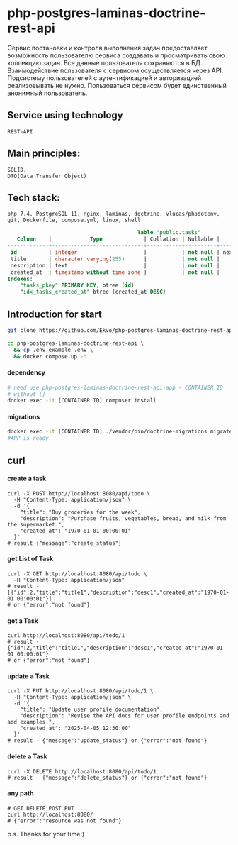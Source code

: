 # php-postgres-laminas-doctrine-rest-api 

Сервис постановки и контроля выполнения задач предоставляет возможность пользователю сервиса создавать и просматривать свою коллекцию задач. Все данные пользователя сохраняются в БД. Взаимодействие пользователя с сервисом осуществляется через API. Подсистему пользователей с аутентификацией и авторизацией реализовывать не нужно. Пользоваться сервисом будет единственный анонимный пользователь.

## Service using technology
    REST-API

## Main principles:
    SOLID,
    DTO(Data Transfer Object)

## Tech stack:
    php 7.4, PostgreSQL 11, nginx, laminas, doctrine, vlucas/phpdotenv, git, Dockerfile, compose.yml, linux, shell

```sql
                                         Table "public.tasks"
   Column    |            Type             | Collation | Nullable |              Default              
-------------+-----------------------------+-----------+----------+-----------------------------------
 id          | integer                     |           | not null | nextval('tasks_id_seq'::regclass)
 title       | character varying(255)      |           | not null | 
 description | text                        |           | not null | 
 created_at  | timestamp without time zone |           | not null | 
Indexes:
    "tasks_pkey" PRIMARY KEY, btree (id)
    "idx_tasks_created_at" btree (created_at DESC)
```

## Introduction for start

```bash
git clone https://github.com/Ekvo/php-postgres-laminas-doctrine-rest-api.git
```
```bash
cd php-postgres-laminas-doctrine-rest-api \
  && cp .env.example .env \
  && docker compose up -d
```

#### dependency
```bash
# need use php-postgres-laminas-doctrine-rest-api-app - CONTAINER ID 
# without []
docker exec -it [CONTAINER ID] composer install
```

#### migrations
```bash 
docker exec -it [CONTAINER ID] ./vendor/bin/doctrine-migrations migrate
#APP is ready
```

## curl

#### create a task
```http request
curl -X POST http://localhost:8080/api/todo \
  -H "Content-Type: application/json" \
  -d '{
    "title": "Buy groceries for the week",
    "description": "Purchase fruits, vegetables, bread, and milk from the supermarket.",
    "created_at": "1970-01-01 00:00:01"
  }'
# result {"message":"create_status"}
```

#### get List of Task
```http request
curl -X GET http://localhost:8080/api/todo \
  -H "Content-Type: application/json"
# result - [{"id":2,"title":"title1","description":"desc1","created_at":"1970-01-01 00:00:01"}]
# or {"error":"not found"}
```

#### get a Task
```http request
curl http://localhost:8080/api/todo/1
# result - {"id":2,"title":"title1","description":"desc1","created_at":"1970-01-01 00:00:01"} 
# or {"error":"not found"}
```


#### update a Task
```http request
curl -X PUT http://localhost:8080/api/todo/1 \
  -H "Content-Type: application/json" \
  -d '{
    "title": "Update user profile documentation",
    "description": "Revise the API docs for user profile endpoints and add examples.",
    "created_at": "2025-04-05 12:30:00"
  }'
# result - {"message":"update_status"} or {"error":"not found"}
```

#### delete a Task
```http request
curl -X DELETE http://localhost:8080/api/todo/1
# result - {"message":"delete_status"} or {"error":"not found"}
```

#### any path
```http request
# GET DELETE POST PUT ...
curl http://localhost:8080/ 
# {"error":"resource was not found"}
```

p.s. Thanks for your time:)